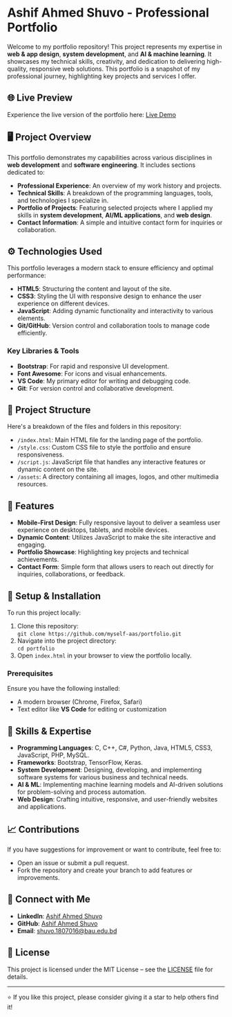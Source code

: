 # Ashif Ahmed Shuvo - Professional Portfolio

Welcome to my portfolio repository! This project represents my expertise in **web & app design**, **system development**, and **AI & machine learning**. It showcases my technical skills, creativity, and dedication to delivering high-quality, responsive web solutions. This portfolio is a snapshot of my professional journey, highlighting key projects and services I offer.

## 🌐 Live Preview
Experience the live version of the portfolio here: [Live Demo](https://myself-aas.github.io/portfolio/)

## 🖥️ Project Overview
This portfolio demonstrates my capabilities across various disciplines in **web development** and **software engineering**. It includes sections dedicated to:
- **Professional Experience**: An overview of my work history and projects.
- **Technical Skills**: A breakdown of the programming languages, tools, and technologies I specialize in.
- **Portfolio of Projects**: Featuring selected projects where I applied my skills in **system development**, **AI/ML applications**, and **web design**.
- **Contact Information**: A simple and intuitive contact form for inquiries or collaboration.

## ⚙️ Technologies Used
This portfolio leverages a modern stack to ensure efficiency and optimal performance:
- **HTML5**: Structuring the content and layout of the site.
- **CSS3**: Styling the UI with responsive design to enhance the user experience on different devices.
- **JavaScript**: Adding dynamic functionality and interactivity to various elements.
- **Git/GitHub**: Version control and collaboration tools to manage code efficiently.

### Key Libraries & Tools
- **Bootstrap**: For rapid and responsive UI development.
- **Font Awesome**: For icons and visual enhancements.
- **VS Code**: My primary editor for writing and debugging code.
- **Git**: For version control and collaborative development.

## 📁 Project Structure
Here's a breakdown of the files and folders in this repository:
- `/index.html`: Main HTML file for the landing page of the portfolio.
- `/style.css`: Custom CSS file to style the portfolio and ensure responsiveness.
- `/script.js`: JavaScript file that handles any interactive features or dynamic content on the site.
- `/assets`: A directory containing all images, logos, and other multimedia resources.
  
## 🌟 Features
- **Mobile-First Design**: Fully responsive layout to deliver a seamless user experience on desktops, tablets, and mobile devices.
- **Dynamic Content**: Utilizes JavaScript to make the site interactive and engaging.
- **Portfolio Showcase**: Highlighting key projects and technical achievements.
- **Contact Form**: Simple form that allows users to reach out directly for inquiries, collaborations, or feedback.

## 🔧 Setup & Installation
To run this project locally:
1. Clone this repository:  
   `git clone https://github.com/myself-aas/portfolio.git`
2. Navigate into the project directory:  
   `cd portfolio`
3. Open `index.html` in your browser to view the portfolio locally.

### Prerequisites
Ensure you have the following installed:
- A modern browser (Chrome, Firefox, Safari)
- Text editor like **VS Code** for editing or customization

## 🧠 Skills & Expertise
- **Programming Languages**: C, C++, C#, Python, Java, HTML5, CSS3, JavaScript, PHP, MySQL.
- **Frameworks**: Bootstrap, TensorFlow, Keras.
- **System Development**: Designing, developing, and implementing software systems for various business and technical needs.
- **AI & ML**: Implementing machine learning models and AI-driven solutions for problem-solving and process automation.
- **Web Design**: Crafting intuitive, responsive, and user-friendly websites and applications.
  
## 📈 Contributions
If you have suggestions for improvement or want to contribute, feel free to:
- Open an issue or submit a pull request.
- Fork the repository and create your branch to add features or improvements.

## 🔗 Connect with Me
- **LinkedIn**: [Ashif Ahmed Shuvo](https://www.linkedin.com/in/me-aas/)
- **GitHub**: [Ashif Ahmed Shuvo](https://github.com/myself-aas)
- **Email**: [shuvo.1807016@bau.edu.bd](mailto:shuvo.1807016@bau.edu.bd)

## 📜 License
This project is licensed under the MIT License – see the [LICENSE](LICENSE) file for details.

---

⭐ If you like this project, please consider giving it a star to help others find it!
